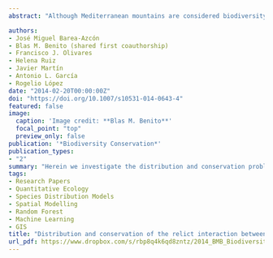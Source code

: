 ```yaml
---
abstract: "Although Mediterranean mountains are considered biodiversity hot-spots, the presence of relict biotic interactions as a testimony of a past colder climate is an aspect frequently missed. Herein we investigate the distribution and conservation problems of a relict interaction in the Sierra Nevada mountains (southern Europe) between the butterfly *Agriades zullichi* —a rare and threatened butterfly— and its larval foodplant *Androsace vitaliana* subsp. *nevadensis*. We designed an intensive field survey to obtain a comprehensive presence dataset. This was used to calibrate species distribution models with absences taken at local and regional extents, analyze the potential distribution, evaluate the influence of environmental factors in different geographical contexts, and evaluate conservation threats for both organisms. We found 39 presence localities inhabited by the larval foodplant and the butterfly comprising 60.93 ha, with 82 % of the area concentrated in ten larger localities. The local and regional distribution models explained 68.7 and 85.0 % deviance, indicating a suitable area of 1,884.8 and 9,621.22 ha respectively. Topography and soil properties were the most important variables in the local model and temperature in the regional model. We observed several threats such as restricted extent of occurrence, lack of larval foodplant regeneration, the negative effect of the ski resort and a potential high sensitivity to climate change. Finally, we recommend some management measures in order to improve the conservation of key populations of both species, reinforcing A. vitaliana nevadensis populations and researching the importance of phenology in the persistence of this interaction under climate change."

authors:
- José Miguel Barea-Azcón
- Blas M. Benito (shared first coauthorship)
- Francisco J. Olivares
- Helena Ruiz
- Javier Martín
- Antonio L. García
- Rogelio López
date: "2014-02-20T00:00:00Z"
doi: "https://doi.org/10.1007/s10531-014-0643-4"
featured: false
image:
  caption: 'Image credit: **Blas M. Benito**'
  focal_point: "top"
  preview_only: false
publication: '*Biodiversity Conservation*'
publication_types:
- "2"
summary: "Herein we investigate the distribution and conservation problems of a relict interaction in the Sierra Nevada mountains (southern Europe) between the butterfly *Agriades zullichi* —a rare and threatened butterfly— and its larval foodplant *Androsace vitaliana* subsp. *nevadensis*. We designed an intensive field survey to obtain a comprehensive presence dataset. This was used to calibrate species distribution models with absences taken at local and regional extents, analyze the potential distribution, evaluate the influence of environmental factors in different geographical contexts, and evaluate conservation threats for both organisms."
tags:
- Research Papers
- Quantitative Ecology
- Species Distribution Models
- Spatial Modelling
- Random Forest
- Machine Learning
- GIS
title: "Distribution and conservation of the relict interaction between the butterfly Agriades zullichi and its larval foodplant (Androsace vitaliana nevadensis)"
url_pdf: https://www.dropbox.com/s/rbp8q4k6qd8zntz/2014_BMB_Biodiversity_and_Conservation.pdf?dl=1
---
```


